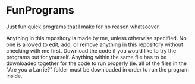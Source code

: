# FunPrograms
Just fun quick programs that I make for no reason whatsoever.

Anything in this repository is made by me, unless otherwise specified. No one is allowed to edit, add, or remove anything in this repository without checking with me first. Download the code if you would like to try the programs out for yourself. Anything within the same file has to be downloaded together for the code to run properly (ie. all of the files in the "Are you a Larrie?" folder must be downloaded in order to run the program inside.
